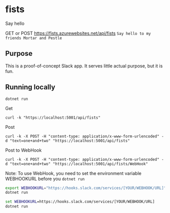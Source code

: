 # fists
Say hello

GET or POST https://fists.azurewebsites.net/api/fists
`Say hello to my friends Mortar and Pestle`

## Purpose
This is a proof-of-concept Slack app. It serves little actual purpose, but it is fun.

## Running locally
`dotnet run`

Get
```
curl -k "https://localhost:5001/api/fists"
```

Post
```
curl -k -X POST -H "content-type: application/x-www-form-urlencoded" -d "text=one+and+two" "https://localhost:5001/api/fists"
```

Post to WebHook
```
curl -k -X POST -H "content-type: application/x-www-form-urlencoded" -d "text=one+and+two" "https://localhost:5001/api/fists/WebHook"
```

Note:
To use WebHook, you need to set the environment variable WEBHOOKURL before you `dotnet run`

```bash
export WEBHOOKURL="https://hooks.slack.com/services/[YOUR/WEBHOOK/URL]"
dotnet run
```

```cmd
set WEBHOOKURL=https://hooks.slack.com/services/[YOUR/WEBHOOK/URL]
dotnet run
```
